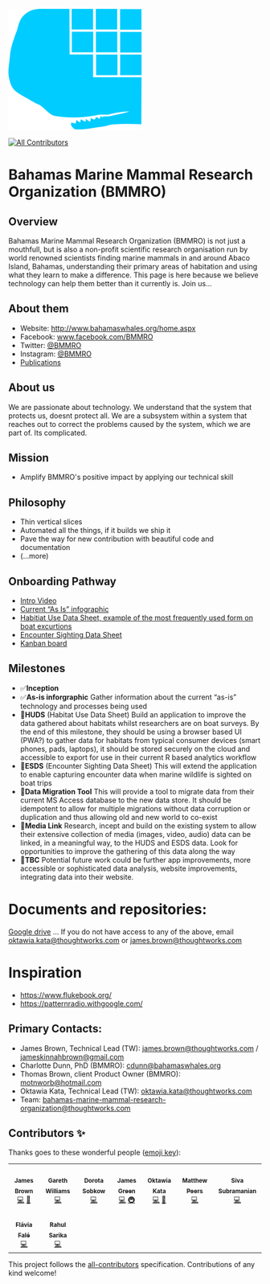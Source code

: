 ![alt text](./logo_v1.png "Fluke! error...")
<!-- ALL-CONTRIBUTORS-BADGE:START - Do not remove or modify this section -->
[![All Contributors](https://img.shields.io/badge/all_contributors-9-orange.svg?style=flat-square)](#contributors-)
<!-- ALL-CONTRIBUTORS-BADGE:END -->
# Bahamas Marine Mammal Research Organization (BMMRO)

## Overview
Bahamas Marine Mammal Research Organization (BMMRO) is not just a mouthfull, but is also a non-profit scientific research organisation run by world renowned scientists finding marine mammals in and around Abaco Island, Bahamas, understanding their primary areas of habitation and using what they learn to make a difference. This page is here because we believe technology can help them better than it currently is. Join us...

## About them
- Website:	 http://www.bahamaswhales.org/home.aspx
- Facebook: 	www.facebook.com/BMMRO
- Twitter: 	[@BMMRO](https://www.instagram.com/bmmro/)
- Instagram: 	[@BMMRO](https://twitter.com/BMMRO)
- [Publications](https://bit.ly/35cssEW)

## About us
We are passionate about technology. We understand that the system that protects us, doesnt protect all. We are a subsystem within a system that reaches out to correct the problems caused by the system, which we are part of. Its complicated.

## Mission
- Amplify BMMRO's positive impact by applying our technical skill

## Philosophy
- Thin vertical slices
- Automated all the things, if it builds we ship it
- Pave the way for new contribution with beautiful code and documentation
- (...more)

## Onboarding Pathway
- [Intro Video](https://drive.google.com/drive/u/1/folders/19epArmIPsgr5Tb2omchZ1ttjHHbw5AQo)
- [Current “As Is” infographic](As%20Is%20InfoGraphic.png)
- [Habitiat Use Data Sheet, example of the most frequently used form on boat excurtions](HabitatUseDataSheet.JPG)
- [Encounter Sighting Data Sheet](EncounterSightingDataSheet.JPG)
- [Kanban board](https://github.com/JBJamesBrownJB/BMMRO/projects/1)

## Milestones
- ✅**Inception**
- ✅**As-is inforgraphic**
Gather information about the current “as-is” technology and processes being used
- 🚦**HUDS** (Habitat Use Data Sheet)
Build an application to improve the data gathered about habitats whilst researchers are on boat surveys. By the end of this milestone, they should be using a browser based UI (PWA?) to gather data for habitats from typical consumer devices (smart phones, pads, laptops), it should be stored securely on the cloud and accessible to export for use in their current R based analytics workflow
- 🚦**ESDS** (Encounter Sighting Data Sheet)
This will extend the application to enable capturing encounter data when marine wildlife is sighted on boat trips
- 🚦**Data Migration Tool**
This will provide a tool to migrate data from their current MS Access database to the new data store. It should be idempotent to allow for multiple migrations without data corruption or duplication and thus allowing old and new world to co-exist
- 🚦**Media Link**
Research, incept and build on the existing system to allow their extensive collection of media (images, video, audio) data can be linked, in a meaningful way, to the HUDS and ESDS data. Look for opportunities to improve the gathering of this data along the way
- 🚦**TBC**
Potential future work could be further app improvements, more accessible or sophisticated data analysis, website improvements, integrating data into their website.

# Documents and repositories: 
[Google drive](https://bit.ly/34ha4dK)
... If you do not have access to any of the above, email oktawia.kata@thoughtworks.com or james.brown@thoughtworks.com

# Inspiration
- https://www.flukebook.org/
- https://patternradio.withgoogle.com/

## Primary Contacts:
- James Brown, Technical Lead (TW): james.brown@thoughtworks.com / jameskinnahbrown@gmail.com
- Charlotte Dunn, PhD (BMMRO):  cdunn@bahamaswhales.org
- Thomas Brown, client Product Owner (BMMRO): motnworb@hotmail.com
- Oktawia Kata, Technical Lead (TW): oktawia.kata@thoughtworks.com 
- Team: bahamas-marine-mammal-research-organization@thoughtworks.com

## Contributors ✨

Thanks goes to these wonderful people ([emoji key](https://allcontributors.org/docs/en/emoji-key)):

<!-- ALL-CONTRIBUTORS-LIST:START - Do not remove or modify this section -->
<!-- prettier-ignore-start -->
<!-- markdownlint-disable -->
<table>
  <tr>
    <td align="center"><a href="http://www.bogwell.co.uk"><img src="https://avatars0.githubusercontent.com/u/1058300?v=4" width="100px;" alt=""/><br /><sub><b>James Brown</b></sub></a><br /><a href="https://github.com/BMMRO-tech/BMMRO/commits?author=JBJamesBrownJB" title="Code">💻</a> <a href="#projectManagement-JBJamesBrownJB" title="Project Management">📆</a></td>
    <td align="center"><a href="https://github.com/gazeddyw"><img src="https://avatars3.githubusercontent.com/u/6126744?v=4" width="100px;" alt=""/><br /><sub><b>Gareth Williams</b></sub></a><br /><a href="https://github.com/BMMRO-tech/BMMRO/commits?author=gazeddyw" title="Code">💻</a></td>
    <td align="center"><a href="https://github.com/dsobkow"><img src="https://avatars1.githubusercontent.com/u/38005641?v=4" width="100px;" alt=""/><br /><sub><b>Dorota Sobkow</b></sub></a><br /><a href="https://github.com/BMMRO-tech/BMMRO/commits?author=dsobkow" title="Code">💻</a></td>
    <td align="center"><a href="https://github.com/jfgreen"><img src="https://avatars0.githubusercontent.com/u/1288679?v=4" width="100px;" alt=""/><br /><sub><b>James Green</b></sub></a><br /><a href="https://github.com/BMMRO-tech/BMMRO/commits?author=jfgreen" title="Code">💻</a> <a href="#infra-jfgreen" title="Infrastructure (Hosting, Build-Tools, etc)">🚇</a></td>
    <td align="center"><a href="http://oktawiakata.com"><img src="https://avatars0.githubusercontent.com/u/18549395?v=4" width="100px;" alt=""/><br /><sub><b>Oktawia Kata</b></sub></a><br /><a href="https://github.com/BMMRO-tech/BMMRO/commits?author=aiwatko" title="Code">💻</a> <a href="#projectManagement-aiwatko" title="Project Management">📆</a></td>
    <td align="center"><a href="https://github.com/peersmg"><img src="https://avatars3.githubusercontent.com/u/10050347?v=4" width="100px;" alt=""/><br /><sub><b>Matthew Peers</b></sub></a><br /><a href="https://github.com/BMMRO-tech/BMMRO/commits?author=peersmg" title="Code">💻</a></td>
    <td align="center"><a href="https://github.com/sivsubra-tw"><img src="https://avatars3.githubusercontent.com/u/55848659?v=4" width="100px;" alt=""/><br /><sub><b>Siva Subramanian</b></sub></a><br /><a href="https://github.com/BMMRO-tech/BMMRO/commits?author=sivsubra-tw" title="Code">💻</a></td>
  </tr>
  <tr>
    <td align="center"><a href="https://github.com/flaviarodriguesf"><img src="https://avatars1.githubusercontent.com/u/9823979?v=4" width="100px;" alt=""/><br /><sub><b>Flávia Falé</b></sub></a><br /><a href="https://github.com/BMMRO-tech/BMMRO/commits?author=flaviarodriguesf" title="Code">💻</a></td>
    <td align="center"><a href="https://github.com/rahul"><img src="https://avatars3.githubusercontent.com/u/858220?v=4" width="100px;" alt=""/><br /><sub><b>Rahul Sarika</b></sub></a><br /><a href="https://github.com/BMMRO-tech/BMMRO/commits?author=rahul" title="Code">💻</a></td>
  </tr>
</table>

<!-- markdownlint-enable -->
<!-- prettier-ignore-end -->
<!-- ALL-CONTRIBUTORS-LIST:END -->

This project follows the [all-contributors](https://github.com/all-contributors/all-contributors) specification. Contributions of any kind welcome!

